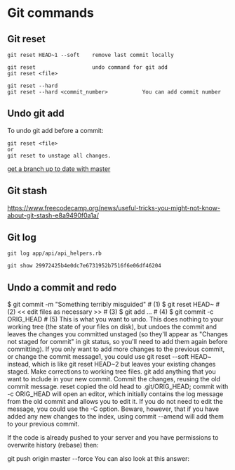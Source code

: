 # Git commands

## Git reset
```
git reset HEAD~1 --soft    remove last commit locally

git reset                  undo command for git add  
git reset <file>           

git reset --hard 
git reset --hard <commit_number>           You can add commit number 
```

## Undo git add

To undo git add before a commit:

```
git reset <file>
or
git reset to unstage all changes.
```
 
[get a branch up to date with master](https://gist.github.com/santisbon/a1a60db1fb8eecd1beeacd986ae5d3ca)

## Git stash

https://www.freecodecamp.org/news/useful-tricks-you-might-not-know-about-git-stash-e8a9490f0a1a/

## Git log 

```
git log app/api/api_helpers.rb 

git show 29972425b4e0dc7e6731952b7516f6e06df46204
```


## Undo a commit and redo

$ git commit -m "Something terribly misguided"             # (1)
$ git reset HEAD~                                          # (2)
<< edit files as necessary >>                              # (3)
$ git add ...                                              # (4)
$ git commit -c ORIG_HEAD                                  # (5)
This is what you want to undo.
This does nothing to your working tree (the state of your files on disk), but undoes the commit and leaves the changes you committed unstaged (so they'll appear as "Changes not staged for commit" in git status, so you'll need to add them again before committing). If you only want to add more changes to the previous commit, or change the commit message1, you could use git reset --soft HEAD~ instead, which is like git reset HEAD~2 but leaves your existing changes staged.
Make corrections to working tree files.
git add anything that you want to include in your new commit.
Commit the changes, reusing the old commit message. reset copied the old head to .git/ORIG_HEAD; commit with -c ORIG_HEAD will open an editor, which initially contains the log message from the old commit and allows you to edit it. If you do not need to edit the message, you could use the -C option.
Beware, however, that if you have added any new changes to the index, using commit --amend will add them to your previous commit.

If the code is already pushed to your server and you have permissions to overwrite history (rebase) then:

git push origin master --force
You can also look at this answer:
